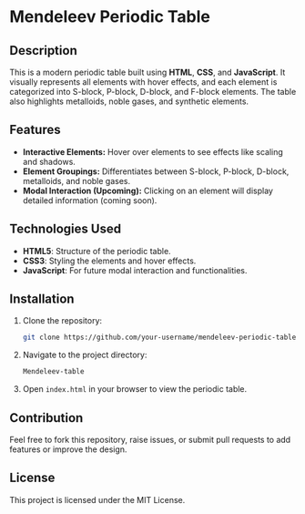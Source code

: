 # Mendeleev Periodic Table

## Description

This is a modern periodic table built using **HTML**, **CSS**, and **JavaScript**. It visually represents all elements with hover effects, and each element is categorized into S-block, P-block, D-block, and F-block elements. The table also highlights metalloids, noble gases, and synthetic elements.

## Features

- **Interactive Elements:** Hover over elements to see effects like scaling and shadows.
- **Element Groupings:** Differentiates between S-block, P-block, D-block, metalloids, and noble gases.
- **Modal Interaction (Upcoming):** Clicking on an element will display detailed information (coming soon).

## Technologies Used

- **HTML5**: Structure of the periodic table.
- **CSS3**: Styling the elements and hover effects.
- **JavaScript**: For future modal interaction and functionalities.

## Installation

1. Clone the repository:
   ```bash
   git clone https://github.com/your-username/mendeleev-periodic-table.git
   ```
   
2. Navigate to the project directory:
   ```bash
   Mendeleev-table
   ```
   
3. Open `index.html` in your browser to view the periodic table.

## Contribution

Feel free to fork this repository, raise issues, or submit pull requests to add features or improve the design.

## License

This project is licensed under the MIT License.






